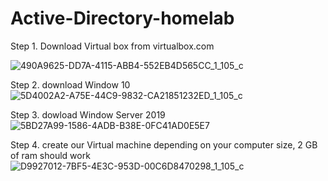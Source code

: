 # Active-Directory-homelab
Step 1. Download Virtual box from virtualbox.com

![490A9625-DD7A-4115-ABB4-552EB4D565CC_1_105_c](https://github.com/rogerbarrow/Active-Directory-homelab/assets/46138186/204ab49b-74b5-4765-94f2-722425e8a697)

Step 2. download Window 10
![5D4002A2-A75E-44C9-9832-CA21851232ED_1_105_c](https://github.com/rogerbarrow/Active-Directory-homelab/assets/46138186/09347d72-7e9c-467d-ae39-db511a93948b)

Step 3. dowload Window Server 2019
![5BD27A99-1586-4ADB-B38E-0FC41AD0E5E7](https://github.com/rogerbarrow/Active-Directory-homelab/assets/46138186/39602698-1260-491e-ac29-feeb68a7af8a)
 
 Step 4. create our Virtual machine depending on your computer size, 2 GB of ram should work 
 ![D9927012-7BF5-4E3C-953D-00C6D8470298_1_105_c](https://github.com/rogerbarrow/Active-Directory-homelab/assets/46138186/184599a5-a3ba-46aa-953a-c9b24f27bbfd)
